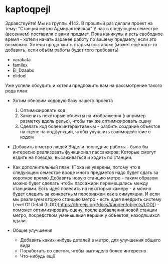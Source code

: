 # kaptoqpejl

Здравствуйте! Мы из группы 4142. В прошлый раз делали проект на тему: "Станция метро Адмиралтейская"
У нас в следующем семестре (весеннем) поставили с вами предмет. Пока каникулы и есть свободное время - хотели начать заранее
работу по вашему предмету, если это возможно.
Хотели продолжить старым составом: (может ещё кого-то добавить, если объём работы будет того требовать)
- varakafa
- familex 
- El_Dzaabo
- elidoel

Уже успели обсудить и хотели предложить вам на рассмотрение такого рода план:

- Хотим обновим кодовую базу нашего проекта
    1) Оптимизировать код
    2) Заменить некоторые объекты на изображения (например разметку вдоль рельс), чтобы так же оптимизировать сцену
    3) Сделать код более интерактивным - разбить создание объектов на сцене на подфункции, чтобы улучшить взаимодействие с кодом

- Добавить в метро людей
    Видели последние работы - было бы интересно реализовать функционал пассажиров: Которые смогут ездить на поездах, высаживаться
    и ходить по станции.
- Как дополнительный план: (Пока не уверены, потому что в следующем семестре вроде много предметов надо будет сдать за короткое время)
    Добавить новую станцию метро - таким образом можно будет сделать чтобы пассажири перемещались между станциями. Есть идея повесить
    на некоторых камеру - и можно будет следить за конкретным персонажем как в симуляции.
    И если мы реализуем вторую станцию метро - есть идея внедрить систему Level Of Detail ((LOD)[https://threejs.org/docs/#api/en/objects/LOD]) - поможет оптимизировать сцену, после добавления новой станции метро, посредством уменьшения вершин у объектов, находяшихся вдали.
- Общие улучшения
    - Добавить каких-нибудь деталей в метро, для улучшения общего вида
    - Поработать со светом, чтобы выглядело более интересно
    - Что-нибудь ещё